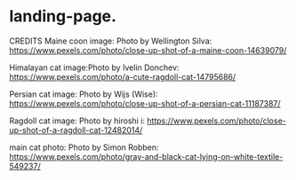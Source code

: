 # landing-page.
CREDITS
Maine coon image: Photo by Wellington Silva: https://www.pexels.com/photo/close-up-shot-of-a-maine-coon-14639079/

Himalayan cat image:Photo by Ivelin Donchev: https://www.pexels.com/photo/a-cute-ragdoll-cat-14795686/

Persian cat image: Photo by Wijs (Wise): https://www.pexels.com/photo/close-up-shot-of-a-persian-cat-11187387/

Ragdoll cat image: Photo by hiroshi i: https://www.pexels.com/photo/close-up-shot-of-a-ragdoll-cat-12482014/

main cat photo: Photo by Simon Robben: https://www.pexels.com/photo/gray-and-black-cat-lying-on-white-textile-549237/